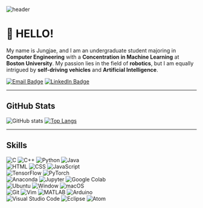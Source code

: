 ![header](https://capsule-render.vercel.app/api?type=waving&height=200&text=JUNGJAE%20LEE&fontAlignY=40&color=gradient)

# 👋 HELLO!
My name is Jungjae, and I am an undergraduate student majoring in **Computer Engineering** with a **Concentration in Machine Learning** at **Boston University**.
My passion lies in the field of **robotics**, but I am equally intrigued by **self-driving vehicles** and **Artificial Intelligence**.

[![Email Badge](https://img.shields.io/badge/Gmail-D14836?style=flat-square&logo=gmail&logoColor=white&link=mailto:jacob25@bu.edu)](mailto:jacob25@bu.edu)
[![LinkedIn Badge](https://img.shields.io/badge/-LinkedIn-0A66C2?style=flat-square&logo=linkedin&logoColor=white&link=https://www.linkedin.com/in/jungjae-engineering/)](https://www.linkedin.com/in/jungjae-engineering/)

---

## GitHub Stats
![GitHub stats](https://github-readme-stats.vercel.app/api?username=jungjae01eng&include_all_commits=true&show_icons=true&theme=radical)
[![Top Langs](https://github-readme-stats.vercel.app/api/top-langs/?username=jungjae01eng&hide=jupyter%20notebook&langs_count=10&layout=compact)](https://github.com/anuraghazra/github-readme-stats)

---

## Skills
![C](https://img.shields.io/badge/C-00599C?style=flat-square&logo=c&logoColor=white)
![C++](https://img.shields.io/badge/-C%2B%2B-00599C?style=flat-square&logo=C%2B%2B&logoColor=white)
![Python](https://img.shields.io/badge/-Python-3776AB?style=flat-square&logo=Python&logoColor=white)
![Java](https://img.shields.io/badge/Java-ED8B00?style=flat-square&logo=openjdk&logoColor=white)  
![HTML](https://img.shields.io/badge/HTML-239120?style=flat-square&logo=html5&logoColor=white)
![CSS](https://img.shields.io/badge/CSS-239120?&style=flat-square&logo=css3&logoColor=white)
![JavaScript](https://img.shields.io/badge/JavaScript-323330?style=flat-square&logo=javascript&logoColor=F7DF1E)  
![TensorFlow](https://img.shields.io/badge/-TensorFlow-FF6F00?style=flat-square&logo=tensorflow&logoColor=white)
![PyTorch](https://img.shields.io/badge/-PyTorch-EE4C2C?style=flat-square&logo=pytorch&logoColor=white)  
![Anaconda](https://img.shields.io/badge/-Anaconda-44A833?style=flat-square&logo=anaconda&logoColor=white)
![Jupyter](https://img.shields.io/badge/-Jupyter-F37626?style=flat-square&logo=Jupyter&logoColor=white)
![Google Colab](https://img.shields.io/badge/-Google%20Colab-F9AB00?style=flat-square&logo=Google%20Colab&logoColor=white)  
![Ubuntu](https://img.shields.io/badge/Ubuntu-E95420?style=flat-square&logo=ubuntu&logoColor=white)
![Window](https://img.shields.io/badge/Windows-0078D6?style=flat-square&logo=windows&logoColor=white)
![macOS](https://img.shields.io/badge/-macOS-000000?style=flat-square&logo=Apple&logoColor=white)  
![Git](https://img.shields.io/badge/GIT-E44C30?style=flat-square&logo=git&logoColor=white)
![Vim](https://img.shields.io/badge/VIM-%2311AB00.svg?&style=flat-square&logo=vim&logoColor=white)
![MATLAB](https://img.shields.io/badge/-MATLAB-00q53r?style=flat-square&logo=MATLAB&logoColor=white)
![Arduino](https://img.shields.io/badge/Arduino-00979D?style=flat-square&logo=Arduino&logoColor=white)  
![Visual Studio Code](https://img.shields.io/badge/Visual_Studio_Code-0078D4?style=flat-square&logo=visual%20studio%20code&logoColor=white)
![Eclipse](https://img.shields.io/badge/Eclipse-2C2255?style=flat-square&logo=eclipse&logoColor=white)
![Atom](https://img.shields.io/badge/Atom-66595C?style=flat-square&logo=Atom&logoColor=white)
